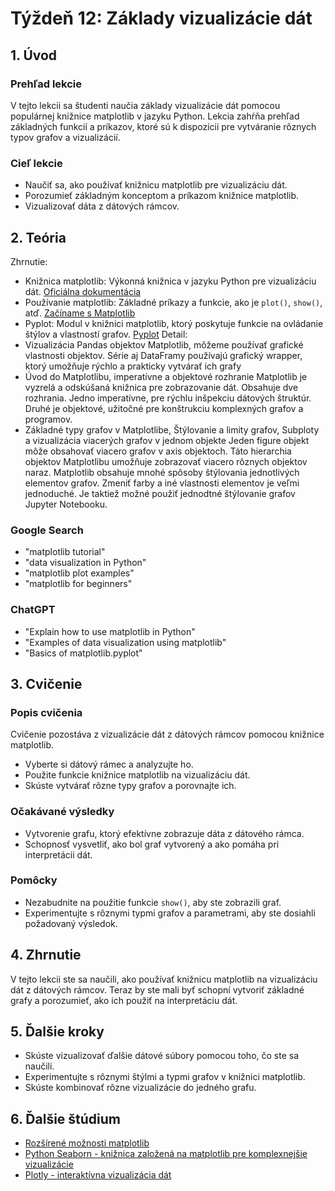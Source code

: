 # Týždeň 12: Základy vizualizácie dát

## 1. Úvod

### Prehľad lekcie

V tejto lekcii sa študenti naučia základy vizualizácie dát pomocou populárnej knižnice matplotlib v jazyku Python. Lekcia zahŕňa prehľad základných funkcií a príkazov, ktoré sú k dispozícii pre vytváranie rôznych typov grafov a vizualizácií.

### Cieľ lekcie

- Naučiť sa, ako používať knižnicu matplotlib pre vizualizáciu dát.
- Porozumieť základným konceptom a príkazom knižnice matplotlib.
- Vizualizovať dáta z dátových rámcov.

## 2. Teória
Zhrnutie:
- Knižnica matplotlib: Výkonná knižnica v jazyku Python pre vizualizáciu dát. [Oficiálna dokumentácia](https://matplotlib.org/)
- Používanie matplotlib: Základné príkazy a funkcie, ako je `plot()`, `show()`, atď. [Začíname s Matplotlib](https://www.w3schools.com/python/matplotlib_getting_started.asp)
- Pyplot: Modul v knižnici matplotlib, ktorý poskytuje funkcie na ovládanie štýlov a vlastností grafov. [Pyplot](https://www.w3schools.com/python/matplotlib_pyplot.asp)
Detail:
- Vizualizácia Pandas objektov
  Matplotlib, môžeme používať grafické vlastnosti objektov. Série aj DataFramy používajú grafický wrapper, ktorý umožňuje rýchlo a prakticky vytvárať ich grafy
- Úvod do Matplotlibu, imperatívne a objektové rozhranie
  Matplotlib je vyzrelá a odskúšaná knižnica pre zobrazovanie dát. Obsahuje dve rozhrania.
  Jedno imperatívne, pre rýchlu inšpekciu dátových štruktúr.
  Druhé je objektové, užitočné pre konštrukciu komplexných grafov a programov.
- Základné typy grafov v Matplotlibe, Štýlovanie a limity grafov, Subploty a vizualizácia viacerých grafov v jednom objekte
  Jeden figure objekt môže obsahovať viacero grafov v axis objektoch.
  Táto hierarchia objektov Matplotlibu umožňuje zobrazovať viacero rôznych objektov naraz.
  Matplotlib obsahuje mnohé spôsoby štýlovania jednotlivých elementov grafov.
  Zmeniť farby a iné vlastnosti elementov je veľmi jednoduché.
  Je taktiež možné použiť jednodtné štýlovanie grafov Jupyter Notebooku.

### Google Search

- "matplotlib tutorial"
- "data visualization in Python"
- "matplotlib plot examples"
- "matplotlib for beginners"

### ChatGPT

- "Explain how to use matplotlib in Python"
- "Examples of data visualization using matplotlib"
- "Basics of matplotlib.pyplot"

## 3. Cvičenie

### Popis cvičenia

Cvičenie pozostáva z vizualizácie dát z dátových rámcov pomocou knižnice matplotlib.

- Vyberte si dátový rámec a analyzujte ho.
- Použite funkcie knižnice matplotlib na vizualizáciu dát.
- Skúste vytvárať rôzne typy grafov a porovnajte ich.

### Očakávané výsledky

- Vytvorenie grafu, ktorý efektívne zobrazuje dáta z dátového rámca.
- Schopnosť vysvetliť, ako bol graf vytvorený a ako pomáha pri interpretácii dát.

### Pomôcky

- Nezabudnite na použitie funkcie `show()`, aby ste zobrazili graf.
- Experimentujte s rôznymi typmi grafov a parametrami, aby ste dosiahli požadovaný výsledok.

## 4. Zhrnutie

V tejto lekcii ste sa naučili, ako používať knižnicu matplotlib na vizualizáciu dát z dátových rámcov. Teraz by ste mali byť schopní vytvoriť základné grafy a porozumieť, ako ich použiť na interpretáciu dát.

## 5. Ďalšie kroky

- Skúste vizualizovať ďalšie dátové súbory pomocou toho, čo ste sa naučili.
- Experimentujte s rôznymi štýlmi a typmi grafov v knižnici matplotlib.
- Skúste kombinovať rôzne vizualizácie do jedného grafu.

## 6. Ďalšie štúdium

- [Rozšírené možnosti matplotlib](https://matplotlib.org/stable/tutorials/index.html)
- [Python Seaborn - knižnica založená na matplotlib pre komplexnejšie vizualizácie](https://seaborn.pydata.org/)
- [Plotly - interaktívna vizualizácia dát](https://plotly.com/python/)
